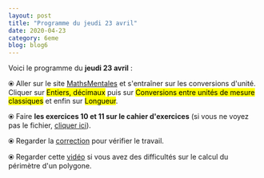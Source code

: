 ```yaml
---
layout: post
title: "Programme du jeudi 23 avril"
date: 2020-04-23
category: 6eme
blog: blog6
---
```


Voici le programme du <b>jeudi 23 avril</b> :

⦿ Aller sur le site <a href="http://mathsmentales.net/">MathsMentales</a> et s'entraîner sur les conversions d'unité.
<br>
Cliquer sur <mark>Entiers, décimaux</mark> puis sur <mark>Conversions entre unités de mesure classiques</mark> et enfin sur <mark>Longueur</mark>.
 
⦿ Faire <b>les exercices 10 et 11 sur le cahier d'exercices</b> (si vous ne voyez pas le fichier, <a href="/exercices/6eme/6eme_exercices_jeudi_23_avril_2020.pdf">cliquer ici</a>). 

<object data="/exercices/6eme/6eme_exercices_jeudi_23_avril_2020.pdf" width="100%" height="500" type='application/pdf'></object>

⦿ Regarder la <a class="correction" href="/exercices/6eme/6eme_exercices_jeudi_23_avril_2020_corrections.pdf">correction</a> pour vérifier le travail.

⦿ Regarder cette <a class="video" href="https://youtu.be/w7n638xdT6E">vidéo</a> si vous avez des difficultés sur le calcul du périmètre d'un polygone.
